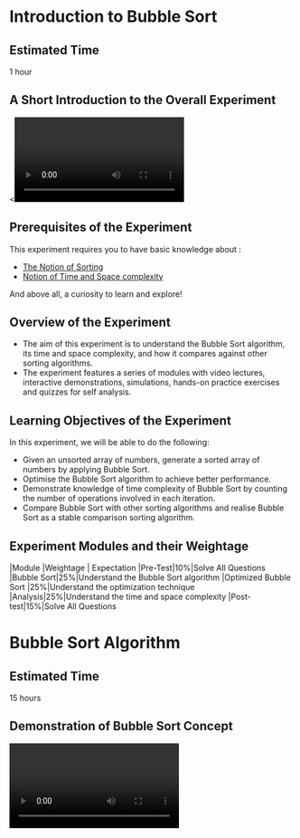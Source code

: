 #  Introduction to Bubble Sort
## Estimated Time
1 hour
## A Short Introduction to the Overall Experiment
<<video>>
## Prerequisites of the Experiment


This experiment requires you to have basic knowledge about :

  * [The Notion of Sorting](https://en.wikipedia.org/wiki/Sorting_algorithm)
  * [Notion of Time and Space complexity](https://en.wikipedia.org/wiki/Time_complexity)

And above all, a curiosity to learn and explore!
## Overview of the Experiment

  * The aim of this experiment is to understand the Bubble Sort algorithm, its time and space complexity, and how it compares against other sorting algorithms.
  *  The experiment features a series of modules with video lectures, interactive demonstrations, simulations, hands-on practice exercises and quizzes for self analysis.

## Learning Objectives of the Experiment

In this experiment, we will be able to do the following:

   * Given an unsorted array of numbers, generate a sorted array of numbers by applying Bubble Sort.
   * Optimise the Bubble Sort algorithm to achieve better performance.
   * Demonstrate knowledge of time complexity of Bubble Sort by counting the number of operations involved in each iteration.
   * Compare Bubble Sort with other sorting algorithms and realise Bubble Sort as a stable comparison sorting algorithm.

## Experiment Modules and their Weightage
|Module |Weightage | Expectation
|Pre-Test|10%|Solve All Questions
|Bubble Sort|25%|Understand the Bubble Sort algorithm
|Optimized Bubble Sort 	|25%|Understand the optimization technique
|Analysis|25%|Understand the time and space complexity
|Post-test|15%|Solve All Questions

# Bubble Sort Algorithm
## Estimated Time
15 hours
## Demonstration of Bubble Sort Concept
<video>
## Learning Objectives of this Module
In this module, we will :

  *  Gain the intuition for Bubble Sort
  *  Learn when and how to swap incorrectly ordered elements
  *  Learn about the primitive Bubble Sort algorithm
  *  Practice the algorithm
  *  Test your conceptual understanding with a short quiz



## Understanding the Bubble Sort Algorithm
### How can we sort an array?
In Bubble Sort, we take the simplest possible approach to sort an array.

   * We look through the array in an orderly fashion, comparing only adjacent elements at a time.
   * Whenever we see two elements which are out of order (refer to the picture below), we swap them so that the smaller element comes before the greater element.
   * We keep performing the above steps over the array again and again till we get the sorted form.

###  When should we swap?
<center><img src="images/swap.png"  width="600" height="310"> <br><b>Figure-1:swap</b></p> </center>

### Important Observations
Let's take note of a few important observations :

   * If we start from the first index and keep comparing the ith and (i+1)th element (where i varies from 1st to the second last index), at the end of one iteration, we see that the greatest element in the entire array has reached the last position.
   * This is because no matter where the greatest element was, it gets swapped repeatedly to reach it's correct position. Refer to the picture below!
   * Similarly, if we do a second iteration, we will end up with the second greatest element in the second last position.

Step by Step Process for One Iter
<center><img src="images/oneiteration.png"  width="600" height="310"> <br><b>Figure-2:oneiteration</b></p> </center>

## Demonstration of Bubble Sort
### Algorithm of Bubble Sort

Let's have a final look at the consolidated algorithm to sort an array of N elements:

   * STEP 1 : Compare the ith and (i+1)th element, where i=first index to i=second last index.
   * STEP 2 : Compare the pair of adjacent elements. If ith element is greater than the (i+1)th element, swap them.
   * STEP 3 : Run steps 1 and 2 a total of N-1 times to attain the final sorted array.

###Demonstration of Bubble Sort Algorithm
<video>
### Iteration by Iteration Visualization of Bubble Sort
<center><img src="images/bubble.png"  width="600" height="310"> <br><b>Figure-6:</b></p> </center>
## Observations
From the above observations, we can conclude that after the T^th iteration, we will have the T^th largest element placed at its correct position. If we have N elements in a given array, we would therefore have to run N-1 iterations to place all the elements in their correct place and completely sort the array.

Notice that after N-1 iterations, N-1 elements will be in their correct positions, so the one element left will automatically have no choice but to already be in its correct position as well!

Look at the picture below and work out the result of each iteration. See if it matches the picture, and notice which elements keep getting placed correctly after each iteration! 

## Bubble Demo
<demo>
## Step by Step Practice of Bubble Sort
<demo>
## Hands-on Exercise on Bubble Sort
### Exercise : Bubble Sort

## Optimized Bubble Sort
### Estimated Time 
15 minutes
### Demonstration of Optimized Bubble Sort Concept 
<video>
###Learning Objectives of this Module
In this module, we will :

   * Observe some characteristics of the algorithm
   * Understand how we can use them to optimise the algorithm
   * Practice the algorithm
   * Test your conceptual understanding with a short quiz
## Optimization Technique of Bubble Sort
### Optimization Technique


Now that we have seen and understood how Bubble Sort works, let's take note of a few observations :

   * As we pointed out before, after the Tth iteration, the Tth largest element is placed correctly (at the Tth index from the end).
   * Given this fact, we can say that if we're on the Tth iteration, the greatest (T-1) elements already occupy their correct places among the last (T-1) indices of the array.
   * Hence, we don't have to compare these elements again and again in subsequent iterations. Instead, in the Tth iteration, we can just compare the first (N-T+1) elements.
   * Since we are reducing the number of redundant comparisons, the running time of the algorithm will be lesser.

###When can we Stop?

   * In many cases, we notice that the array gets sorted much before the N iterations are completed.
   * To avoid redundant iterations, we can check whether or not our array is sorted, after each iteration. We can terminate our algorithm if the array is sorted.
   * How do we check if our array is sorted? Notice that if we run an iteration where no swaps are required, it means that all pairs of adjacent elements are correctly ordered, or in other words, the array is sorted.
   * Hence, whenever we encounter one full iteration without any swaps, we can safely declare the array as sorted.
   * Note that given an already sorted array, we will be able to terminate our algorithm in one iteration itself.

### Visualization of Optimized Bubble Sort
<center><img src="images/optimise1.png"  width="600" height="310"> <br><b>Figure3:optimise1.png</b></p> </center>
1
### When to Stop?
<center><img src="images/optimise2.png"  width="600" height="310"> <br><b>Figure-4:optimise2.png</b></p> </center>
### Demonstration of Optimized Bubble Sort Technique with an Example
<video> 
## Demo of Optimized Bubble Sort
## Step by Step Practice of Optimized Bubble Sort
### Practice : Optimized Bubble Sort
## Hands-on Exercise on Optimized Bubble Sort
## Analysis of Bubble Sort
## Estimated Time
15 hours
### Analysis of Bubble Sort
<demo>
### Learning Objectives of this Module
 In this module, we will be learning about :

  *  Time and Space Complexity : We will learn about the running time of one iteration, and then extend it to N iterations to complete the sorting process.
  *  Stable Sort : We will learn about stability of sorting algorithms. Then we will see how Bubble Sort is a Stable Sort.
  *  Comparison with other algorithms : We will compare Bubble Sort with other sorting algorithms and see in which situations Bubble Sort is the optimal/not optimal approach to take.

## Time and Space Complexity of Bubble Sort
### Running Time of Bubble Sort


Lets assume that we are sorting N elements of a given array using SIMPLE Bubble Sort.

    To complete one iteration, we traverse the array exactly once. Since we perform N-1 comparisons in an iteration, time complexity of completing one iteration is O(N).
    In regular Bubble Sort, we run N-1 iterations, which is O(N), to sort our array. Hence overall time complexity becomes O(N*N). Note that even if array is fully sorted initially, regular Bubble Sort will take O(N^2) time to complete.

### Best and Worst Cases for Optimized Bubble Sort

For regular Bubble Sort, time complexity will be O(N^2) in all cases. For optimized Bubble Sort :

  *  In best case scenario, we will have an already sorted array. We will have to run one iteration (N-1 comparisons) to determine this. Time complexity will be O(N) in this case.
  *  In worst case (reverse sorted array) we will have to run N iterations to sort our array. Total comparisons performed will be (N-1)+(N-2)+(N-3)....+2+1. Hence overall time complexity becomes O(N^2).

Try out the demo below and look out for the number of comparisons performed for sorted, reverse sorted and randomly generated array using optimized Bubble Sort. Notice how the number of comparisons always remains between O(N) and O(N^2)!

### Time complexity of Optimized Bubble Sort
<<demo>>
### Space Complexity of Bubble Sort
While swapping two elements, we need some extra space to store temporary values. Other than that, the sorting can be done in-place. Hence space complexity is O(1) or constant space.

## Stability of Bubble Sort
### What is a Stable Sort Algorithm?


A sorting algorithm is said to be stable if two objects with equal keys appear in the same order in sorted output as they appeared in the input unsorted array. For example, look at the picture below. The unsorted array has two elements with value 23. Note the order of both these elements in the stable and unstable sorted arrays.
### Stable and Unstable Sort
<center><img src="images/stable.png"  width="600" height="310"> <br><b>Figure-4:optimise5:stable</b></p> </center>
### Is Bubble Sort Stable?



Yes, Bubble Sort is a stable sorting algorithm. We swap elements only when A is less than B. If A is equal to B, we do not swap them, hence relative order between equal elements will be maintained.
Look at the picture below and keep an eye out for the ordering of 23 and 23*. Note how the original order of these elements is retained throughout the sorting process. The relative positioning of 23 and 23* does not change in the sorted output.
### Stability of Bubble Sort
<center><img src="images/stablebubble.png"  width="600" height="310"> <br><b>Figure-6:stablebubble</b></p> </center>

## Comparison with other algorithms
### Graph : Time Complexities of Sorting Algorithms

<center><img src="images/comparison.png"  width="600" height="310"> <br><b>Figure-7:comparison</b></p> </center>

### Comparison with other sorting algorithms

<center><img src="images/comparison-table.png"  width="600" height="310"> <br><b>Figure-8:comparison-tabl</b></p> </center>